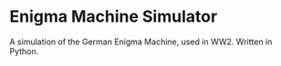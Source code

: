# Enigma Machine Simulator
A simulation of the German Enigma Machine, used in WW2. Written in Python.
